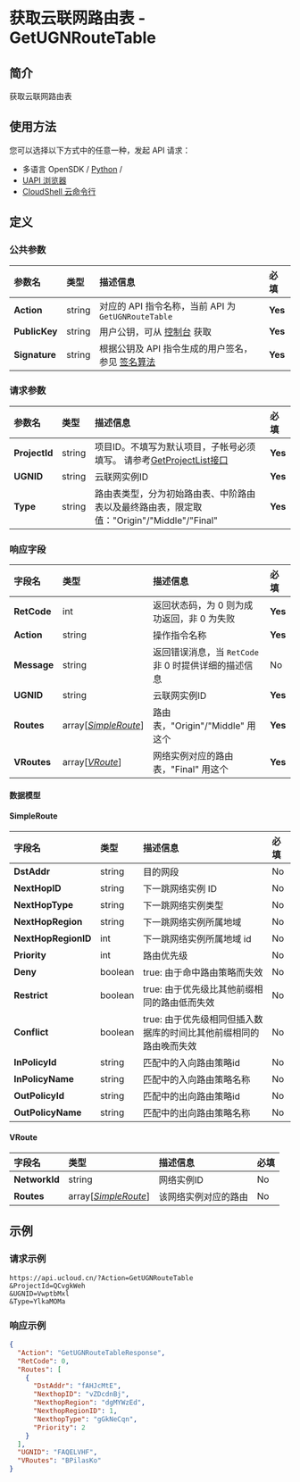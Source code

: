 # 获取云联网路由表 - GetUGNRouteTable

## 简介

获取云联网路由表






## 使用方法

您可以选择以下方式中的任意一种，发起 API 请求：
- 多语言 OpenSDK / [Python](https://github.com/ucloud/ucloud-sdk-python3) /
- [UAPI 浏览器](https://console.ucloud.cn/uapi/detail?id=GetUGNRouteTable)
- [CloudShell 云命令行](https://shell.ucloud.cn/)


## 定义

### 公共参数

| 参数名 | 类型 | 描述信息 | 必填 |
|:---|:---|:---|:---|
| **Action**     | string  | 对应的 API 指令名称，当前 API 为 `GetUGNRouteTable`                        | **Yes** |
| **PublicKey**  | string  | 用户公钥，可从 [控制台](https://console.ucloud.cn/uapi/apikey) 获取                                             | **Yes** |
| **Signature**  | string  | 根据公钥及 API 指令生成的用户签名，参见 [签名算法](api/summary/signature.md)  | **Yes** |

### 请求参数

| 参数名 | 类型 | 描述信息 | 必填 |
|:---|:---|:---|:---|
| **ProjectId** | string | 项目ID。不填写为默认项目，子帐号必须填写。 请参考[GetProjectList接口](https://docs.ucloud.cn/api/summary/get_project_list) |**Yes**|
| **UGNID** | string | 云联网实例ID |**Yes**|
| **Type** | string | 路由表类型，分为初始路由表、中阶路由表以及最终路由表，限定取值："Origin"/"Middle"/"Final" |**Yes**|

### 响应字段

| 字段名 | 类型 | 描述信息 | 必填 |
|:---|:---|:---|:---|
| **RetCode** | int | 返回状态码，为 0 则为成功返回，非 0 为失败 |**Yes**|
| **Action** | string | 操作指令名称 |**Yes**|
| **Message** | string | 返回错误消息，当 `RetCode` 非 0 时提供详细的描述信息 |No|
| **UGNID** | string | 云联网实例ID |**Yes**|
| **Routes** | array[[*SimpleRoute*](#SimpleRoute)] | 路由表，"Origin"/"Middle" 用这个 |**Yes**|
| **VRoutes** | array[[*VRoute*](#VRoute)] | 网络实例对应的路由表，"Final" 用这个 |**Yes**|

#### 数据模型


#### SimpleRoute

| 字段名 | 类型 | 描述信息 | 必填 |
|:---|:---|:---|:---|
| **DstAddr** | string | 目的网段 |No|
| **NextHopID** | string | 下一跳网络实例 ID |No|
| **NextHopType** | string | 下一跳网络实例类型 |No|
| **NextHopRegion** | string | 下一跳网络实例所属地域 |No|
| **NextHopRegionID** | int | 下一跳网络实例所属地域 id |No|
| **Priority** | int | 路由优先级 |No|
| **Deny** | boolean | true: 由于命中路由策略而失效 |No|
| **Restrict** | boolean | true: 由于优先级比其他前缀相同的路由低而失效 |No|
| **Conflict** | boolean | true: 由于优先级相同但插入数据库的时间比其他前缀相同的路由晚而失效 |No|
| **InPolicyId** | string | 匹配中的入向路由策略id |No|
| **InPolicyName** | string | 匹配中的入向路由策略名称 |No|
| **OutPolicyId** | string | 匹配中的出向路由策略id |No|
| **OutPolicyName** | string | 匹配中的出向路由策略名称 |No|

#### VRoute

| 字段名 | 类型 | 描述信息 | 必填 |
|:---|:---|:---|:---|
| **NetworkId** | string | 网络实例ID |No|
| **Routes** | array[[*SimpleRoute*](#SimpleRoute)] | 该网络实例对应的路由 |No|

## 示例

### 请求示例
    
```
https://api.ucloud.cn/?Action=GetUGNRouteTable
&ProjectId=QCvgkWeh
&UGNID=VwptbMxl
&Type=YlkaMOMa
```

### 响应示例
    
```json
{
  "Action": "GetUGNRouteTableResponse",
  "RetCode": 0,
  "Routes": [
    {
      "DstAddr": "fAHJcMtE",
      "NexthopID": "vZDcdnBj",
      "NexthopRegion": "dgMYWzEd",
      "NexthopRegionID": 1,
      "NexthopType": "gGkNeCqn",
      "Priority": 2
    }
  ],
  "UGNID": "FAQELVHF",
  "VRoutes": "BPilasKo"
}
```





